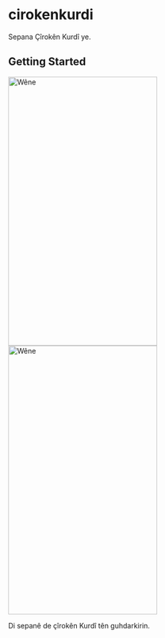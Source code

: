 # cirokenkurdi

Sepana Çîrokên Kurdî ye.

## Getting Started

<img src="https://lh3.googleusercontent.com/u0GGcP5M8aUSfhg3nTZBF1mnJ5j78crTDuFlcp0rpxfLNmpho-zLBqAluIk4-Szy6bs" alt="Wêne" width="300" height="540">   <img src="https://lh3.googleusercontent.com/ygUYZ1RCtCttcW6lFVABWiggzlCwRvuCZlk38Ermu0hiSMpGRKAFEVBCu8rviXtUHZ0" alt="Wêne" width="300" height="540">


Di sepanê de çîrokên Kurdî tên guhdarkirin.
